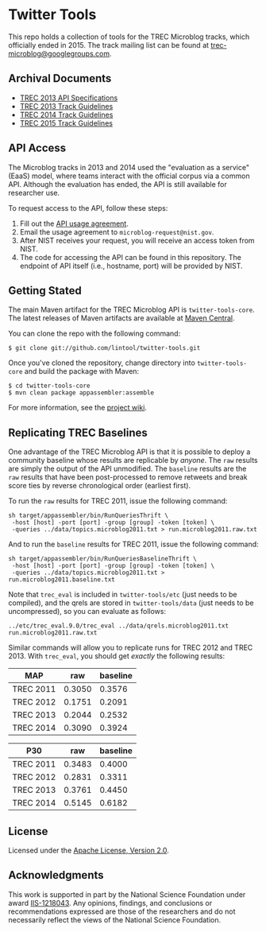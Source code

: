 Twitter Tools
=============

This repo holds a collection of tools for the TREC Microblog tracks, which officially ended in 2015. The track mailing list can be found at [trec-microblog@googlegroups.com](http://groups.google.com/group/trec-microblog).

Archival Documents
------------------

+ [TREC 2013 API Specifications](https://github.com/lintool/twitter-tools/wiki/TREC-2013-API-Specifications)
+ [TREC 2013 Track Guidelines](https://github.com/lintool/twitter-tools/wiki/TREC-2013-Track-Guidelines)
+ [TREC 2014 Track Guidelines](https://github.com/lintool/twitter-tools/wiki/TREC-2014-Track-Guidelines)
+ [TREC 2015 Track Guidelines](https://github.com/lintool/twitter-tools/wiki/TREC-2015-Track-Guidelines)

API Access
----------

The Microblog tracks in 2013 and 2014 used the "evaluation as a service" (EaaS) model, where teams interact with the official corpus via a common API. Although the evaluation has ended, the API is still available for researcher use.

To request access to the API, follow these steps:

1. Fill out the [API usage agreement](http://lintool.github.io/twitter-tools/API-agreement.pdf).
2. Email the usage agreement to `microblog-request@nist.gov`.
3. After NIST receives your request, you will receive an access token from NIST.
4. The code for accessing the API can be found in this repository. The endpoint of API itself (i.e., hostname, port) will be provided by NIST.

Getting Stated
--------------

The main Maven artifact for the TREC Microblog API is `twitter-tools-core`. The latest releases of Maven artifacts are available at [Maven Central](http://search.maven.org/#search%7Cga%7C1%7Ccc.twittertools).

You can clone the repo with the following command:

```
$ git clone git://github.com/lintool/twitter-tools.git
``` 

Once you've cloned the repository, change directory into `twitter-tools-core` and build the package with Maven:

```
$ cd twitter-tools-core
$ mvn clean package appassembler:assemble
```

For more information, see the [project wiki](https://github.com/lintool/twitter-tools/wiki).

Replicating TREC Baselines
--------------------------

One advantage of the TREC Microblog API is that it is possible to deploy a community baseline whose results are replicable by *anyone*. The `raw` results are simply the output of the API unmodified. The `baseline` results are the `raw` results that have been post-processed to remove retweets and break score ties by reverse chronological order (earliest first).

To run the `raw` results for TREC 2011, issue the following command:

```
sh target/appassembler/bin/RunQueriesThrift \
 -host [host] -port [port] -group [group] -token [token] \
 -queries ../data/topics.microblog2011.txt > run.microblog2011.raw.txt
```

And to run the `baseline` results for TREC 2011, issue the following command:

```
sh target/appassembler/bin/RunQueriesBaselineThrift \
 -host [host] -port [port] -group [group] -token [token] \
 -queries ../data/topics.microblog2011.txt > run.microblog2011.baseline.txt
```

Note that `trec_eval` is included in `twitter-tools/etc` (just needs to be compiled), and the qrels are stored in `twitter-tools/data` (just needs to be uncompressed), so you can evaluate as follows:

```
../etc/trec_eval.9.0/trec_eval ../data/qrels.microblog2011.txt run.microblog2011.raw.txt
```

Similar commands will allow you to replicate runs for TREC 2012 and TREC 2013. With `trec_eval`, you should get *exactly* the following results:

MAP       | raw    | baseline
----------|--------|---------
TREC 2011 | 0.3050 | 0.3576
TREC 2012 | 0.1751 | 0.2091
TREC 2013 | 0.2044 | 0.2532
TREC 2014 | 0.3090 | 0.3924

P30       | raw    | baseline
----------|--------|---------
TREC 2011 | 0.3483 | 0.4000
TREC 2012 | 0.2831 | 0.3311
TREC 2013 | 0.3761 | 0.4450
TREC 2014 | 0.5145 | 0.6182


License
-------

Licensed under the [Apache License, Version 2.0](http://www.apache.org/licenses/LICENSE-2.0).


Acknowledgments
---------------

This work is supported in part by the National Science Foundation under award [IIS-1218043](http://www.nsf.gov/awardsearch/showAward?AWD_ID=1218043). Any opinions, findings, and conclusions or recommendations expressed are those of the researchers and do not necessarily reflect the views of the National Science Foundation.
